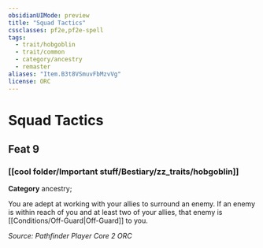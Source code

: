 ```yaml
---
obsidianUIMode: preview
title: "Squad Tactics"
cssclasses: pf2e,pf2e-spell
tags:
  - trait/hobgoblin
  - trait/common
  - category/ancestry
  - remaster
aliases: "Item.B3t8VSmuvFbMzvVg"
license: ORC
---
```

# Squad Tactics
## Feat 9
### [[cool folder/Important stuff/Bestiary/zz_traits/hobgoblin]]

**Category** ancestry; 




You are adept at working with your allies to surround an enemy. If an enemy is within reach of you and at least two of your allies, that enemy is [[Conditions/Off-Guard|Off-Guard]] to you.

*Source: Pathfinder Player Core 2*
*ORC*